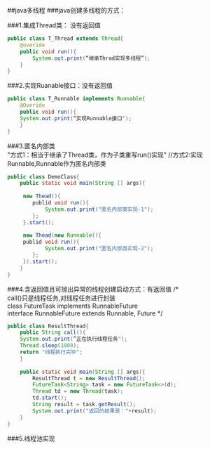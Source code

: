 ##java多线程
###java创建多线程的方式： 
 
###1.集成Thread类： 没有返回值
 
```java
public class T_Thread extends Thread{  
	@overide  
	public void run(){
		System.out.print(“继承Thrad实现多线程”);
	}
}
```

###2.实现Ruanable接口：没有返回值

```java
public class T_Runnable implements Runnable{
	@Overide
	public void run(){
	System.out.print(“实现Runnable接口");
	}
}
```

###3.匿名内部类  
"方式1：相当于继承了Thread类，作为子类重写run()实现"
//方式2:实现Runnable,Runnable作为匿名内部类
```java
public class DemoClass{
	public static void main(String [] args){
	
	 new Thead(){
	 	publid void run(){
	 		System.out.print("匿名内部类实现-1");
	 	};
	 }.start();
	 
	 new Thead(new Runnable(){
	 publid void run(){
	 		System.out.print("匿名内部类实现-2");
	 	};
	 }).start();
	}
}
```

###4.含返回值且可抛出异常的线程创建启动方式：有返回值
/*   
	call()只是线程任务,对线程任务进行封装  
			class FutureTask<V> implements   RunnableFuture<V>  
			interface RunnableFuture<V> extends Runnable,   Future<V>  */   
			
```java
public class ResultThread{
	public String call(){
	System.out.print(”正在执行线程任务");
	Thread.sleep(1000);
	return "线程执行完毕";
	}
	
	public static void main(String [] args){
		ResultThread t = new ResultThread();
		FutureTask<String> task = new FutureTask<>(d);
		Thread td = new Thread(task);
		td.start();
		String result = task.getResult();
		System.out.print("返回的结果是："+result);
	}
}

```

###5.线程池实现
